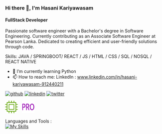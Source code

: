 ### Hi there 👋, I'm Hasani Kariyawasam
#### FullStack Developer
Passionate software engineer with a Bachelor's degree in Software Engineering. Currently contributing as an Associate Software Engineer at Pearson Lanka. Dedicated to creating efficient and user-friendly solutions through code.

Skills: JAVA / SPRINGBOOT/ REACT / JS / HTML / CSS / SQL / NOSQL / REACT NATIVE

- 🌱 I’m currently learning Python 
- 📫 How to reach me: LinkedIn : www.linkedin.com/in/hasani-kariyawasam-912440211 


[<img src='https://cdn.jsdelivr.net/npm/simple-icons@3.0.1/icons/github.svg' alt='github' height='40'>](https://github.com/HKariyawasam)  [<img src='https://cdn.jsdelivr.net/npm/simple-icons@3.0.1/icons/linkedin.svg' alt='linkedin' height='40'>](https://www.linkedin.com/in/www.linkedin.com/in/hasani-kariyawasam-912440211/)  [<img src='https://cdn.jsdelivr.net/npm/simple-icons@3.0.1/icons/twitter.svg' alt='twitter' height='40'>](https://twitter.com/@HasaniKariyawa1)  

<a href='https://docs.github.com/en/developers'><img src='https://raw.githubusercontent.com/acervenky/animated-github-badges/master/assets/devbadge.gif' width='40' height='40'></a> <a href='https://github.com/pricing'><img src='https://raw.githubusercontent.com/acervenky/animated-github-badges/master/assets/pro.gif' width='40' height='40'></a> 

Languages and Tools : 
<br>
[![My Skills](https://skillicons.dev/icons?i=js,html,css,androidstudio,aws,docker,eclipse,figma,firebase,flask,git,github,gitlab,heroku,java,jenkins,maven,mongodb,mysql,nodejs,postman,py,react,redux,spring,selenium,vscode,visualstudio)](https://skillicons.dev)
